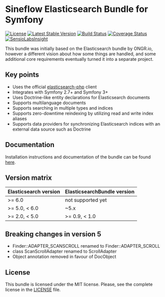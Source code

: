 # Sineflow Elasticsearch Bundle for Symfony

[![License](https://poser.pugx.org/sineflow/elasticsearch-bundle/license)](https://packagist.org/packages/sineflow/elasticsearch-bundle) [![Latest Stable Version](https://poser.pugx.org/sineflow/elasticsearch-bundle/v/stable)](https://packagist.org/packages/sineflow/elasticsearch-bundle) [![Build Status](https://travis-ci.org/sineflow/ElasticsearchBundle.svg?branch=master)](https://travis-ci.org/sineflow/ElasticsearchBundle) [![Coverage Status](https://coveralls.io/repos/sineflow/ElasticsearchBundle/badge.svg?branch=master&service=github)](https://coveralls.io/github/sineflow/ElasticsearchBundle?branch=master) [![SensioLabsInsight](https://insight.sensiolabs.com/projects/e15da9f2-32b4-4ede-ade6-20f93f8ba076/mini.png)](https://insight.sensiolabs.com/projects/e15da9f2-32b4-4ede-ade6-20f93f8ba076)

This bundle was initially based on the Elasticsearch bundle by ONGR.io, however a different vision about how some things are handled, and some additional core requirements eventually turned it into a separate project.

## Key points

- Uses the official [elasticsearch-php](https://github.com/elastic/elasticsearch-php) client
- Integrates with Symfony 2.7+ and Symfony 3+
- Uses Doctrine-like entity declarations for Elasticsearch documents
- Supports multilanguage documents
- Supports searching in multiple types and indices
- Supports zero-downtime reindexing by utilizing read and write index aliases
- Supports data providers for synchronizing Elasticsearch indices with an external data source such as Doctrine

## Documentation

Installation instructions and documentation of the bundle can be found [here](Resources/doc/index.md).

## Version matrix

| Elasticsearch version | ElasticsearchBundle version |
| --------------------- | --------------------------- |
| >= 6.0                | not supported yet           |
| >= 5.0, < 6.0         | ~5.x                        |
| >= 2.0, < 5.0         | >= 0.9, < 1.0               |

## Breaking changes in version 5
- Finder::ADAPTER_SCANSCROLL renamed to Finder::ADAPTER_SCROLL
- class ScanScrollAdapter renamed to ScrollAdapter
- Object annotation removed in favour of DocObject

## License

This bundle is licensed under the MIT license. Please, see the complete license in the [LICENSE](LICENSE) file.
